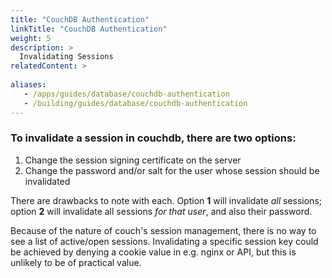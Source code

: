 ```yaml
---
title: "CouchDB Authentication"
linkTitle: "CouchDB Authentication"
weight: 5
description: >
  Invalidating Sessions
relatedContent: >
  
aliases:
   - /apps/guides/database/couchdb-authentication
   - /building/guides/database/couchdb-authentication
---
```


### To invalidate a session in couchdb, there are two options:


1. Change the session signing certificate on the server
2. Change the password and/or salt for the user whose session should be invalidated

There are drawbacks to note with each.  Option **1** will invalidate _all_ sessions; option **2** will invalidate all sessions _for that user_, and also their password.

Because of the nature of couch's session management, there is no way to see a list of active/open sessions.  Invalidating a specific session key could be achieved by denying a cookie value in e.g. nginx or API, but this is unlikely to be of practical value.
